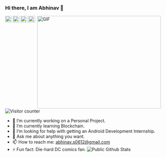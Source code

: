 ### Hi there, I am Abhinav 👋

<!--
**abhinav0612/abhinav0612** is a ✨ _special_ ✨ repository because its `README.md` (this file) appears on your GitHub profile.

Here are some ideas to get you started:
-->
<!--
![](https://visitor-badge.glitch.me/badge?page_id=abhinav0612.abhinav0612)  
-->

  <img align="right" alt="GIF" src="https://media0.giphy.com/media/xUA7bdpLxQhsSQdyog/giphy.gif" width="400" height="300" />
<a href="https://www.linkedin.com/in/abhinavsingh0612">
  <img align="left" alt="Linkedin" width="22px" src="https://cdn.jsdelivr.net/npm/simple-icons@v3/icons/linkedin.svg" />
</a>
<a href="https://medium.com/@abhinav.s0612">
  <img align="left" alt=" Medium" width="22px" src="https://cdn.jsdelivr.net/npm/simple-icons@3.1.0/icons/medium.svg" />
</a>
<a href="mailto:abhinav.s0612@gmail.com">
  <img align="left" alt=" Gmail" width="22px" src="https://cdn.jsdelivr.net/npm/simple-icons@v3/icons/gmail.svg" />
</a>
<a href="https://twitter.com/abhinav_singhhh">
  <img align="left" alt="Twitter" width="22px" src="https://cdn.jsdelivr.net/npm/simple-icons@v3/icons/twitter.svg" />
</a>
<img src="https://profile-counter.glitch.me/abhinav0612/count.svg" alt="Visitor counter" />

- 🔭 I’m currently working on a Personal Project.
- 🌱 I’m currently learning Blockchain.
- 🤔 I’m looking for help with getting an Android Development Internship.
- 💬 Ask me about anything you want.
- 📫 How to reach me: abhinav.s0612@gmail.com
- ⚡ Fun fact: Die-hard DC comics fan.
![Public Github Stats](https://github-readme-stats.vercel.app/api?username=abhinav0612&show_icons=true&hide_border=true)
<!--![Top Langs](https://github-readme-stats.vercel.app/api/top-langs/?username=abhinav0612&layout=compact)-->

